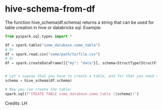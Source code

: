 # hive-schema-from-df

The function hive_schema(df.schema) returns a string that can be used for table creation in hive or databricks sql. Example:

``` python
from pyspark.sql.types import *

df = spark.table("some_database.some_table")
# Or
df = spark.read.csv("some/path/to/file.csv")
# Or
df = spark.createDataFrame([{"my": "data"}], schema=StructType(StructField("my", StringType(), True)))


# Let's supose that you have to create a table, and for that you need the dataframe schema in the hive format, you the hive_schema:
schema = hive_schema(df.schema)

# Now you can create the table:
spark.sql(f"CREATE TABLE some_database.some_table ({schema})")

```

Credits: LH
